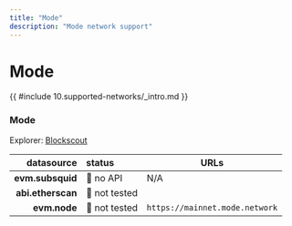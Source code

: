 ```yaml
---
title: "Mode"
description: "Mode network support"
---
```


# Mode

{{ #include 10.supported-networks/_intro.md }}

### Mode

Explorer: [Blockscout](https://explorer.mode.network/)

|        datasource | status        | URLs                           |
| -----------------:|:------------- | ------------------------------ |
|  **evm.subsquid** | 🔴 no API     | N/A                            |
| **abi.etherscan** | 🤔 not tested |                                |
|      **evm.node** | 🤔 not tested | `https://mainnet.mode.network` |
